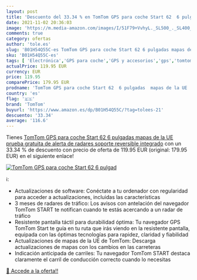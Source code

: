 ```yaml
---
layout: post
title: 'Descuento del 33.34 % en TomTom GPS para coche Start 62  6 pulgad'
date: 2021-11-02 20:36:03
image: 'https://m.media-amazon.com/images/I/51F79+VvhyL._SL500_._SL400_.jpg'
comments: true
category: ofertas
author: 'tole.es'
slug: 'B01H54Q55C-es TomTom GPS para coche Start 62 6 pulgadas mapas de la UE...'
sku: 'B01H54Q55C-es'
tags: [ 'Electrónica','GPS para coche','GPS y accesorios','gps','tomtom', ]
actualPrice: 119.95 EUR
currency: EUR
price: 119.95
comparePrice: 179.95 EUR
prodname: 'TomTom GPS para coche Start 62  6 pulgadas  mapas de la UE  prueba gratuita de alerta de radares  soporte reversible integrado'
country: 'es'
flag: '🇪🇸'
brand: 'TomTom'
buyurl: 'https://www.amazon.es/dp/B01H54Q55C/?tag=tolees-21'
descuento: '33.34'
average: '116.6'
---
```


Tienes [TomTom GPS para coche Start 62  6 pulgadas  mapas de la UE  prueba gratuita de alerta de radares  soporte reversible integrado](https://www.amazon.es/dp/B01H54Q55C/?tag=tolees-21) con un 33.34 % de descuento con precio de oferta de 119.95 EUR (original: 179.95 EUR) en el siguiente enlace!

[![TomTom GPS para coche Start 62  6 pulgad](https://m.media-amazon.com/images/I/51F79+VvhyL._SL500_._SL400_.jpg)](https://www.amazon.es/dp/B01H54Q55C/?tag=tolees-21)

ℹ️:

- Actualizaciones de software: Conéctate a tu ordenador con regularidad para acceder a actualizaciones, incluidas las características
- 3 meses de radares de tráfico: Los avisos con antelación del navegador TomTom START te notifican cuando te estás acercando a un radar de tráfico
- Resistente pantalla táctil para durabilidad óptima: Tu navegador GPS TomTom Start te guía en tu ruta que irás viendo en la resistente pantalla, equipada con las óptimas tecnologías para rapidez, claridad y fiabilidad
- Actualizaciones de mapas de la UE de TomTom: Descarga actualizaciones de mapas con los cambios en las carreteras
- Indicación anticipada de carriles: Tu navegador TomTom START destaca claramente el carril de conducción correcto cuando lo necesitas

[🛒 Accede a la oferta!!](https://www.amazon.es/dp/B01H54Q55C/?tag=tolees-21)
